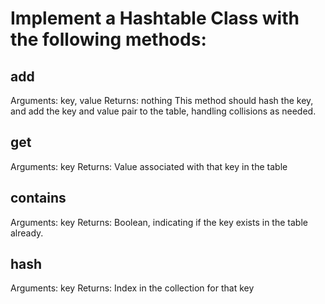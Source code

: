 # Implement a Hashtable Class with the following methods:

## add
Arguments: key, value
Returns: nothing
This method should hash the key, and add the key and value pair to the table, handling collisions as needed.

## get
Arguments: key
Returns: Value associated with that key in the table

## contains
Arguments: key
Returns: Boolean, indicating if the key exists in the table already.

## hash
Arguments: key
Returns: Index in the collection for that key
